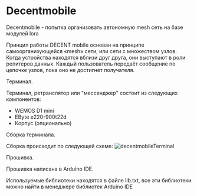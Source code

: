 # Decentmobile
Decentmobile - попытка организовать автономную mesh сеть на базе модулей lora

Принцип работы DECENT mobile основан на принципе самоорганизующейся «mesh» сети, или сети с множеством узлов. Когда устройства находятся вблизи друг друга, они выступают в роли репитеров данных. Каждый пользователь передаёт сообщение по цепочке узлов, пока оно не достигнет получателя. 

Терминал.

Терминал, ретранслятор или "мессенджер" состоит из следующих компонентов:
* WEMOS D1 mini
* EByte e220-900t22d
* Корпус (опционально)

Сборка терминала.

Сборка происходит по следующей схеме:
![decentmobileTerminal](https://github.com/ReznapOcsid/Decentmobile/assets/168619969/78516204-79f3-4f08-b9e7-acf93952e4c1)


Прошивка.

Прошивка написана в Arduino IDE.

Используемые библиотеки находятся в файле lib.txt, все эти библиотеки можно найти в менеджере библиотек Arduino IDE




